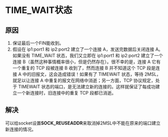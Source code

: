 # TIME_WAIT状态
## 原因
1. 保证最后一个FIN能收到。
2. 假设在 ip1:port1 和 ip2:port2 建立了一个连接 A，发送完数据后关闭连接 A。如果没有 TIME_WAIT 状态，我们又立即在 ip1:port1 和 ip2:port2 建立了一个连接 B（虽然这种事情概率很小，但是仍然存在）。很不幸的是，连接 A 它有一个重复的 TCP 段被连接 B 收到了，然而连接 B 并不知道这个 TCP 段是连接 A 中的旧报文，这会造成错误！如果有了 TIMEWAIT 状态，等待 2MSL，就足以让连接 A 中重复的报文在网络中消逝；另一方面，TCP 协议规定，处于 TIMEWAIT 状态的端口，是无法建立新的连接的。这样就保证了每成功建立一个新连接时，旧连接中的重复 TCP 段都已消逝。
## 解决
可以给socket设置**SOCK_REUSEADDR**来取消掉2MSL中不能在原来的端口建立新连接的情况。


